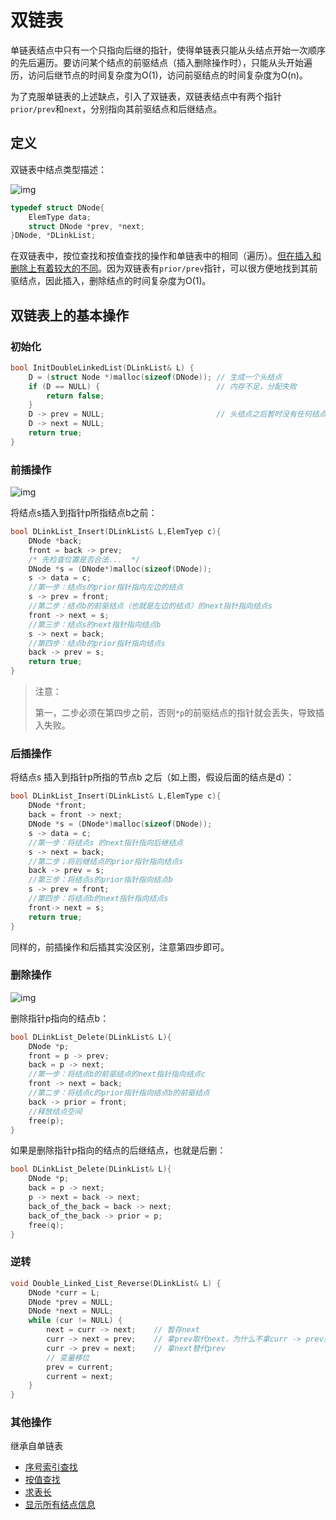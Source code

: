 # 双链表

单链表结点中只有一个只指向后继的指针，使得单链表只能从头结点开始一次顺序的先后遍历。要访问某个结点的前驱结点（插入删除操作时），只能从头开始遍历，访问后继节点的时间复杂度为O(1)，访问前驱结点的时间复杂度为O(n)。

为了克服单链表的上述缺点，引入了双链表，双链表结点中有两个指针`prior/prev`和`next`，分别指向其前驱结点和后继结点。

## 定义

双链表中结点类型描述：

![img](https://img.sped0nwen.com/image/2023/06/02/inrwsn-0.webp)

```c
typedef struct DNode{
    ElemType data;
    struct DNode *prev, *next;
}DNode, *DLinkList;
```

在双链表中，按位查找和按值查找的操作和单链表中的相同（遍历）。<u>但在插入和删除上有着较大的不同</u>。因为双链表有`prior/prev`指针，可以很方便地找到其前驱结点，因此插入，删除结点的时间复杂度为O(1)。

## 双链表上的基本操作

### 初始化

```c
bool InitDoubleLinkedList(DLinkList& L) {
	D = (struct Node *)malloc(sizeof(DNode)); // 生成一个头结点
	if (D == NULL) {                          // 内存不足，分配失败
		return false;
	}
	D -> prev = NULL;                         // 头结点之后暂时没有任何结点
	D -> next = NULL;
	return true;
}
```

### 前插操作

![img](https://img.sped0nwen.com/image/2023/06/02/j055gm-0.webp)

将结点s插入到指针p所指结点b之前：

```c
bool DLinkList_Insert(DLinkList& L,ElemTyep c){
    DNode *back;
    front = back -> prev;
    /* 先检查位置是否合法...  */
    DNode *s = (DNode*)malloc(sizeof(DNode));
    s -> data = c;
    //第一步：结点s的prior指针指向左边的结点
    s -> prev = front;    
    //第二步：结点b的前驱结点（也就是左边的结点）的next指针指向结点s
    front -> next = s;
    //第三步：结点s的next指针指向结点b
    s -> next = back;
    //第四步：结点b的prior指针指向结点s
    back -> prev = s;        
    return true;
}
```

> 注意：
>
> 第一，二步必须在第四步之前，否则`*p`的前驱结点的指针就会丢失，导致插入失败。

### 后插操作

将结点s 插入到指针p所指的节点b 之后（如上图，假设后面的结点是d）：

```c
bool DLinkList_Insert(DLinkList& L,ElemType c){
    DNode *front;
  	back = front -> next;
    DNode *s = (DNode*)malloc(sizeof(DNode));
    s -> data = c;
    //第一步：将结点s 的next指针指向后继结点
    s -> next = back;
    //第二步；将后继结点的prior指针指向结点s
    back -> prev = s;
    //第三步：将结点s的prior指针指向结点b
    s -> prev = front;
    //第四步：将结点b的next指针指向结点s
    front-> next = s;
    return true;    
}
```

同样的，前插操作和后插其实没区别，注意第四步即可。

### 删除操作

![img](https://img.sped0nwen.com/image/2023/06/02/jwh50x-0.webp)

删除指针p指向的结点b：

```c
bool DLinkList_Delete(DLinkList& L){
    DNode *p;
  	front = p -> prev;
  	back = p -> next; 
    //第一步：将结点b的前驱结点的next指针指向结点c
    front -> next = back;
    //第二步：将结点c的prior指针指向结点b的前驱结点
    back -> prior = front;
    //释放结点空间
    free(p);
}
```

如果是删除指针p指向的结点的后继结点，也就是后删：

```c
bool DLinkList_Delete(DLinkList& L){
    DNode *p;
    back = p -> next;
    p -> next = back -> next;
    back_of_the_back = back -> next;
    back_of_the_back -> prior = p;
    free(q);
}
```

### 逆转
```c
void Double_Linked_List_Reverse(DLinkList& L) {
    DNode *curr = L;
    DNode *prev = NULL;
    DNode *next = NULL;
    while (cur != NULL) {
    	next = curr -> next;    // 暂存next
        curr -> next = prev;    // 拿prev取代next，为什么不拿curr -> prev是因为需要空头结点
        curr -> prev = next;    // 拿next替代prev
        // 变量移位
        prev = current;
        current = next;
    }
}
```

### 其他操作

继承自单链表

* [序号索引查找](./linked_list.md#序号索引查找)
* [按值查找](./linked_list.md#按值查找)
* [求表长](./linked_list.md#求表长)
* [显示所有结点信息](./linked_list.md#显示链表所有结点信息)

